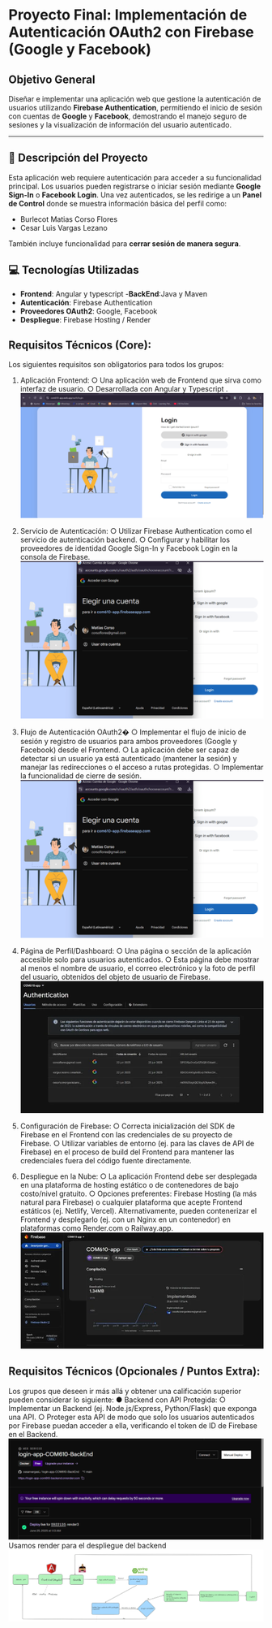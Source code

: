 
# Proyecto Final: Implementación de Autenticación OAuth2 con Firebase (Google y Facebook)

## Objetivo General

Diseñar e implementar una aplicación web que gestione la autenticación de usuarios utilizando **Firebase Authentication**, permitiendo el inicio de sesión con cuentas de **Google** y **Facebook**, demostrando el manejo seguro de sesiones y la visualización de información del usuario autenticado.

---

## 🧾 Descripción del Proyecto

Esta aplicación web requiere autenticación para acceder a su funcionalidad principal. Los usuarios pueden registrarse o iniciar sesión mediante **Google Sign-In** o **Facebook Login**. Una vez autenticados, se les redirige a un **Panel de Control** donde se muestra información básica del perfil como:

- Burlecot Matias Corso Flores
- Cesar Luis Vargas Lezano

También incluye funcionalidad para **cerrar sesión de manera segura**.


## 💻 Tecnologías Utilizadas

- **Frontend**: Angular y typescript
  -**BackEnd**:Java y Maven
- **Autenticación**: Firebase Authentication
- **Proveedores OAuth2**: Google, Facebook
- **Despliegue**: Firebase Hosting / Render
## Requisitos Técnicos (Core):
Los siguientes requisitos son obligatorios para todos los grupos:
1. Aplicación Frontend:
   ○ Una aplicación web de Frontend que sirva como interfaz de usuario.
   ○ Desarrollada con Angular y Typescript .
   ![Interfaz de usuario](src/images/PantallaInicio.webp)

2. Servicio de Autenticación:
   ○ Utilizar Firebase Authentication como el servicio de autenticación backend.
   ○ Configurar y habilitar los proveedores de identidad Google Sign-In y Facebook
   Login en la consola de Firebase.
   ![Autentificacion](src/images/Autentificacion.webp)
3. Flujo de Autenticación OAuth2�
   ○ Implementar el flujo de inicio de sesión y registro de usuarios para ambos
   proveedores (Google y Facebook) desde el Frontend.
   ○ La aplicación debe ser capaz de detectar si un usuario ya está autenticado
   (mantener la sesión) y manejar las redirecciones o el acceso a rutas protegidas.
   ○ Implementar la funcionalidad de cierre de sesión.
   ![Autentificacion](src/images/Autentificacion.webp)
4. Página de Perfil/Dashboard:
   ○ Una página o sección de la aplicación accesible solo para usuarios autenticados.
   ○ Esta página debe mostrar al menos el nombre de usuario, el correo electrónico y la
   foto de perfil del usuario, obtenidos del objeto de usuario de Firebase.
   ![Tabla de Usuarios](src/images/TablaDeUsuarios.webp)
5. Configuración de Firebase:
   ○ Correcta inicialización del SDK de Firebase en el Frontend con las credenciales de
   su proyecto de Firebase.
   ○ Utilizar variables de entorno (ej. para las claves de API de Firebase) en el proceso
   de build del Frontend para mantener las credenciales fuera del código fuente
   directamente.

6. Despliegue en la Nube:
   ○ La aplicación Frontend debe ser desplegada en una plataforma de hosting estático
   o de contenedores de bajo costo/nivel gratuito.
   ○ Opciones preferentes: Firebase Hosting (la más natural para Firebase) o cualquier
   plataforma que acepte Frontend estáticos (ej. Netlify, Vercel). Alternativamente,
   pueden contenerizar el Frontend y desplegarlo (ej. con un Nginx en un contenedor)
   en plataformas como Render.com o Railway.app.
   ![Interfaz](src/images/Interfaz.webp)
## Requisitos Técnicos (Opcionales / Puntos Extra):
Los grupos que deseen ir más allá y obtener una calificación superior pueden considerar lo
siguiente:
● Backend con API Protegida:
○ Implementar un Backend (ej. Node.js/Express, Python/Flask) que exponga una API.
○ Proteger esta API de modo que solo los usuarios autenticados por Firebase
puedan acceder a ella, verificando el token de ID de Firebase en el Backend.
![deploy del back end](src/images/BE.webp)
Usamos render para el despliegue del backend
![Diagrama de flujo](src/images/image.webp)
